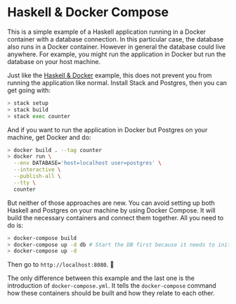 # Haskell & Docker Compose

This is a simple example of a Haskell application running in a Docker container
with a database connection. In this particular case, the database also runs in
a Docker container. However in general the database could live anywhere. For
example, you might run the application in Docker but run the database on your
host machine.

Just like the [Haskell & Docker][] example, this does not prevent you from
running the application like normal. Install Stack and Postgres, then you can
get going with:

``` sh
> stack setup
> stack build
> stack exec counter
```

And if you want to run the application in Docker but Postgres on your machine,
get Docker and do:

``` sh
> docker build . --tag counter
> docker run \
  --env DATABASE='host=localhost user=postgres' \
  --interactive \
  --publish-all \
  --tty \
  counter
```

But neither of those approaches are new. You can avoid setting up both Haskell
and Postgres on your machine by using Docker Compose. It will build the
necessary containers and connect them together. All you need to do is:

``` sh
> docker-compose build
> docker-compose up -d db # Start the DB first because it needs to initialize.
> docker-compose up -d
```

Then go to `http://localhost:8080`. :tada:

The only difference between this example and the last one is the introduction
of `docker-compose.yml`. It tells the `docker-compose` command how these
containers should be built and how they relate to each other.

[Haskell & Docker]: https://gist.github.com/tfausak/c1932ebaeb0cb13a22d4fe5573da1699
